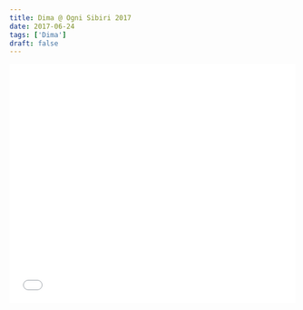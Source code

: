 ```yaml
---
title: Dima @ Ogni Sibiri 2017
date: 2017-06-24
tags: ['Dima']
draft: false
---
```


<p><iframe src="//vk.com/video_ext.php?oid=-120230932&amp;id=456239052&amp;hash=3748300121dc7050&amp;hd=2" width=100% height="420" frameborder="0" allowfullscreen></iframe></p>
